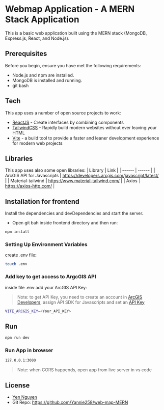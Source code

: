 # Webmap Application - A MERN Stack Application

This is a basic web application built using the MERN stack (MongoDB, Express.js, React, and Node.js).

## Prerequisites

Before you begin, ensure you have met the following requirements:

- Node.js and npm are installed.
- MongoDB is installed and running.
- git bash

## Tech

This app uses a number of open source projects to work:

- [ReactJS](https://react.dev/) - Create interfaces by combining components
- [TailwindCSS](https://tailwindcss.com/) - Rapidly build modern websites without ever leaving your HTML
- [Vite](https://vitejs.dev/) - a build tool to provide a faster and leaner development experience for modern web projects

## Libraries

This app uses also some open libraries:
| Library | Link |
| ------ | ------ |
| ArcGIS API for Javascripts | https://developers.arcgis.com/javascript/latest/ |
| Material-tailwind | https://www.material-tailwind.com/ |
| Axios | https://axios-http.com/ |

## Installation for frontend

Install the dependencies and devDependencies and start the server.

- Open git bah inside frontend directory and then run:

```sh
npm install
```

### Setting Up Environment Variables

create .env file:

```sh
touch .env
```

### Add key to get access to ArgcGIS API

inside file .env add your ArcGIS API Key:

> Note: to get API Key, you need to create an account in [ArcGIS Developers](https://developers.arcgis.com/),
> assign API SDK for Javascripts and set an [API Key](https://developers.arcgis.com/api-keys/)

```sh
VITE_ARCGIS_KEY=<Your_API_KEY>
```

## Run

```sh
npm run dev
```

### Run App in browser

```sh
127.0.0.1:3000
```

> Note: when CORS happends, open app from live server in vs code

## License

- [Yen Nguyen](https://www.linkedin.com/in/yen-nguyen-521997207/)
- Git Repo: https://github.com/Yannie258/web-map-MERN
